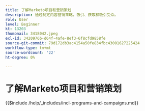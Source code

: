 ```yaml
---
title: 了解Marketo项目和营销策划
description: 通过制定内容营销策略，吸引、获取和吸引受众。
role: User
level: Beginner
kt: 13203
thumbnail: 3418042.jpeg
exl-id: 3420976b-d64f-4afe-8ef3-6f8cfd9858fe
source-git-commit: 79d172db3ac4154a50fe834fbc43001627225424
workflow-type: tm+mt
source-wordcount: '22'
ht-degree: 0%

---
```


# 了解Marketo项目和营销策划

{{$include /help/_includes/incl-programs-and-campaigns.md}}
